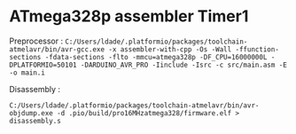 # ATmega328p assembler Timer1

Preprocessor : 
`C:/Users/ldade/.platformio/packages/toolchain-atmelavr/bin/avr-gcc.exe -x assembler-with-cpp -Os -Wall -ffunction-sections -fdata-sections -flto -mmcu=atmega328p -DF_CPU=16000000L -DPLATFORMIO=50101 -DARDUINO_AVR_PRO -Iinclude -Isrc -c src/main.asm -E -o main.i`

Disassembly :

`C:/Users/ldade/.platformio/packages/toolchain-atmelavr/bin/avr-objdump.exe -d .pio/build/pro16MHzatmega328/firmware.elf > disassembly.s`